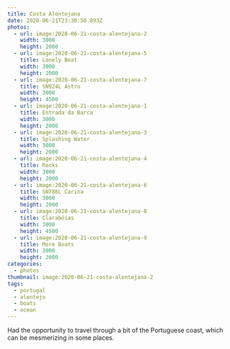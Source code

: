 ```yaml
---
title: Costa Alentejana
date: 2020-06-21T23:30:50.893Z
photos:
  - url: image:2020-06-21-costa-alentejana-2
    width: 3000
    height: 2000
  - url: image:2020-06-21-costa-alentejana-5
    title: Lonely Boat
    width: 3000
    height: 2000
  - url: image:2020-06-21-costa-alentejana-7
    title: SN924L Astro
    width: 3000
    height: 4500
  - url: image:2020-06-21-costa-alentejana-1
    title: Entrada da Barca
    width: 3000
    height: 2000
  - url: image:2020-06-21-costa-alentejana-3
    title: Splashing Water
    width: 3000
    height: 2000
  - url: image:2020-06-21-costa-alentejana-4
    title: Rocks
    width: 3000
    height: 2000
  - url: image:2020-06-21-costa-alentejana-6
    title: SN786L Carina
    width: 3000
    height: 2000
  - url: image:2020-06-21-costa-alentejana-8
    title: Clarabóias
    width: 3000
    height: 4500
  - url: image:2020-06-21-costa-alentejana-9
    title: More Boats
    width: 3000
    height: 2000
categories:
  - photos
thumbnail: image:2020-06-21-costa-alentejana-2
tags:
  - portugal
  - alentejo
  - boats
  - ocean
---
```


<style>
.fg-2020-06-21-costa-alentejana {
  grid-template-columns: repeat(10, 1fr);
  grid-template-areas:
    "z z z z z z z z z z"
    "a a a a a a a b b b"
    "c c c c c d d d d d"
    "e e e e e f f f f f"
    "g g g h h h h h h h";
}

.fg-2020-06-21-costa-alentejana > *:nth-child(1) { grid-area: z; }
.fg-2020-06-21-costa-alentejana > *:nth-child(2) { grid-area: a; }
.fg-2020-06-21-costa-alentejana > *:nth-child(3) { grid-area: b; }
.fg-2020-06-21-costa-alentejana > *:nth-child(4) { grid-area: c; }
.fg-2020-06-21-costa-alentejana > *:nth-child(5) { grid-area: d; }
.fg-2020-06-21-costa-alentejana > *:nth-child(6) { grid-area: e; }
.fg-2020-06-21-costa-alentejana > *:nth-child(7) { grid-area: f; }
.fg-2020-06-21-costa-alentejana > *:nth-child(8) { grid-area: g; }
.fg-2020-06-21-costa-alentejana > *:nth-child(9) { grid-area: h; }

</style>

Had the opportunity to travel through a bit of the Portuguese coast, which can be mesmerizing in some places.

